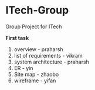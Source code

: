 # ITech-Group
Group Project for ITech

**First task**
1. overview - praharsh
2. list of requirements - vikram
3. system architecture - praharsh
4. ER - yin
5. Site map - zhaobo
6. wireframe - yifan
